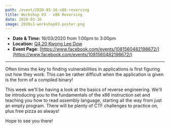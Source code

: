 ```yaml
---
path: /event/2020-03-16-x86-reversing
title: Workshop 03 - x86 Reversing
date: 2020-03-16
image: 2020s1-workshop03-poster.png
---
```


- **Date & Time:** 16/03/2020 from 1:00pm to 3:00pm
- **Location:** [Q4.20 Kwong Lee Dow](https://maps.unimelb.edu.au/parkville/building/263)
- **Event Page:** [https://www.facebook.com/events/1081560482198672/](https://www.facebook.com/events/1081560482198672/)

---

Often times the key to finding vulnerabilities in applications is first figuring out how they work. This can be rather difficult when the application is given is the form of a compiled binary!

This week we'll be having a look at the basics of reverse engineering. We'll be introducing you to the fundamentals of the x86 instruction set and teaching you how to read assembly language, starting all the way from just an empty program. There will be plenty of CTF challenges to practice on, plus free pizza as always!

Hope to see you there!
